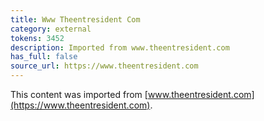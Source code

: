 ```yaml
---
title: Www Theentresident Com
category: external
tokens: 3452
description: Imported from www.theentresident.com
has_full: false
source_url: https://www.theentresident.com
---
```


This content was imported from [www.theentresident.com](https://www.theentresident.com).
